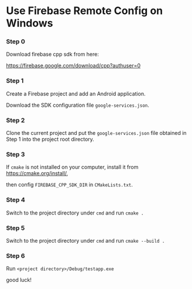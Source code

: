# Use Firebase Remote Config on Windows


### Step 0

Download firebase cpp sdk from here:

https://firebase.google.com/download/cpp?authuser=0


### Step 1

Create a Firebase project and add an Android application.

Download the SDK configuration file `google-services.json`.



### Step 2

Clone the current project and put the `google-services.json` file obtained in Step 1 into the project root directory.



### Step 3

If `cmake` is not installed on your computer, install it from https://cmake.org/install/,

then config `FIREBASE_CPP_SDK_DIR` in `CMakeLists.txt`.


### Step 4

Switch to the project directory under `cmd` and run `cmake .`



### Step 5

Switch to the project directory under `cmd` and run `cmake --build .`



### Step 6

Run `<project directory>/Debug/testapp.exe`



good luck!

